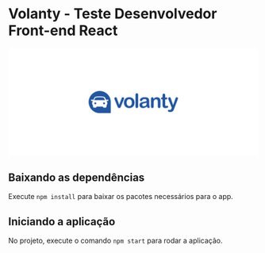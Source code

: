 # Volanty - Teste Desenvolvedor Front-end React

<p style="text-align: center; margin: 0 auto;">
    <img src="volanty.png" alt="">
</p>

## Baixando as dependências

Execute `npm install` para baixar os pacotes necessários para o app.

## Iniciando a aplicação

No projeto, execute o comando `npm start` para rodar a aplicação.
